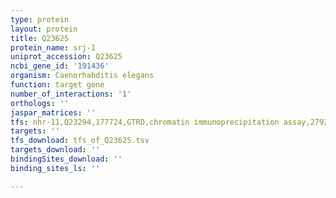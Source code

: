 ```yaml
---
type: protein
layout: protein
title: Q23625
protein_name: srj-1
uniprot_accession: Q23625
ncbi_gene_id: '191436'
organism: Caenorhabditis elegans
function: target gene
number_of_interactions: '1'
orthologs: ''
jaspar_matrices: ''
tfs: nhr-11,Q23294,177724,GTRD,chromatin immunoprecipitation assay,27924024%5Buid%5D,No
targets: ''
tfs_download: tfs_of_Q23625.tsv
targets_download: ''
bindingSites_download: ''
binding_sites_ls: ''

---
```

